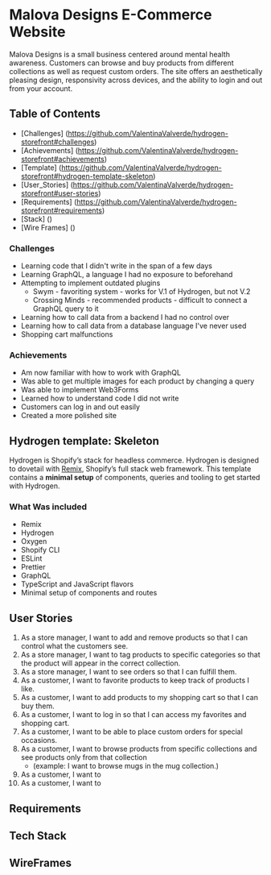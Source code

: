 # Malova Designs E-Commerce Website

Malova Designs is a small business centered around mental health awareness. Customers can browse and buy products from different collections as well as request custom orders. The site offers an aesthetically pleasing design, responsivity across devices, and the ability to login and out from your account.

## Table of Contents

- [Challenges] (https://github.com/ValentinaValverde/hydrogen-storefront#challenges)
- [Achievements] (https://github.com/ValentinaValverde/hydrogen-storefront#achievements)
- [Template] (https://github.com/ValentinaValverde/hydrogen-storefront#hydrogen-template-skeleton)
- [User_Stories] (https://github.com/ValentinaValverde/hydrogen-storefront#user-stories)
- [Requirements] (https://github.com/ValentinaValverde/hydrogen-storefront#requirements)
- [Stack] ()
- [Wire Frames] ()

### Challenges

- Learning code that I didn't write in the span of a few days
- Learning GraphQL, a language I had no exposure to beforehand
- Attempting to implement outdated plugins
  - Swym - favoriting system - works for V.1 of Hydrogen, but not V.2
  - Crossing Minds - recommended products - difficult to connect a GraphQL query to it
- Learning how to call data from a backend I had no control over
- Learning how to call data from a database language I've never used
- Shopping cart malfunctions

### Achievements

- Am now familiar with how to work with GraphQL
- Was able to get multiple images for each product by changing a query
- Was able to implement Web3Forms
- Learned how to understand code I did not write
- Customers can log in and out easily
- Created a more polished site

## Hydrogen template: Skeleton

Hydrogen is Shopify’s stack for headless commerce. Hydrogen is designed to dovetail with [Remix](https://remix.run/), Shopify’s full stack web framework. This template contains a **minimal setup** of components, queries and tooling to get started with Hydrogen.

### What Was included

- Remix
- Hydrogen
- Oxygen
- Shopify CLI
- ESLint
- Prettier
- GraphQL
- TypeScript and JavaScript flavors
- Minimal setup of components and routes

## User Stories

1. As a store manager, I want to add and remove products so that I can control what the customers see.
2. As a store manager, I want to tag products to specific categories so that the product will appear in the correct collection.
3. As a store manager, I want to see orders so that I can fulfill them.
4. As a customer, I want to favorite products to keep track of products I like.
5. As a customer, I want to add products to my shopping cart so that I can buy them.
6. As a customer, I want to log in so that I can access my favorites and shopping cart.
7. As a customer, I want to be able to place custom orders for special occasions.
8. As a customer, I want to browse products from specific collections and see products only from that collection
   - (example: I want to browse mugs in the mug collection.)
9. As a customer, I want to
10. As a customer, I want to

## Requirements

## Tech Stack

## WireFrames
